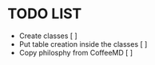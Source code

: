 TODO LIST
=========

- Create classes [ ]
- Put table creation inside the classes [ ]
- Copy philosphy from CoffeeMD [ ]
